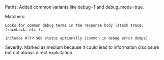 Paths: Added common variants like debug=1 and debug_mode=true.

Matchers:

    Looks for common debug terms in the response body (stack trace, traceback, etc.).

    Includes HTTP 500 status optionally (common in debug error dumps).

Severity: Marked as medium because it could lead to information disclosure but not always direct exploitation.
